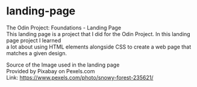# landing-page
The Odin Project: Foundations - Landing Page  
   This landing page is a project that I did for the Odin Project. In this landing page project I learned  
   a lot about using HTML elements alongside CSS to create a web page that matches a given design.   
  
  
  
   Source of the Image used in the landing page  
   Provided by Pixabay on Pexels.com  
   Link: https://www.pexels.com/photo/snowy-forest-235621/  